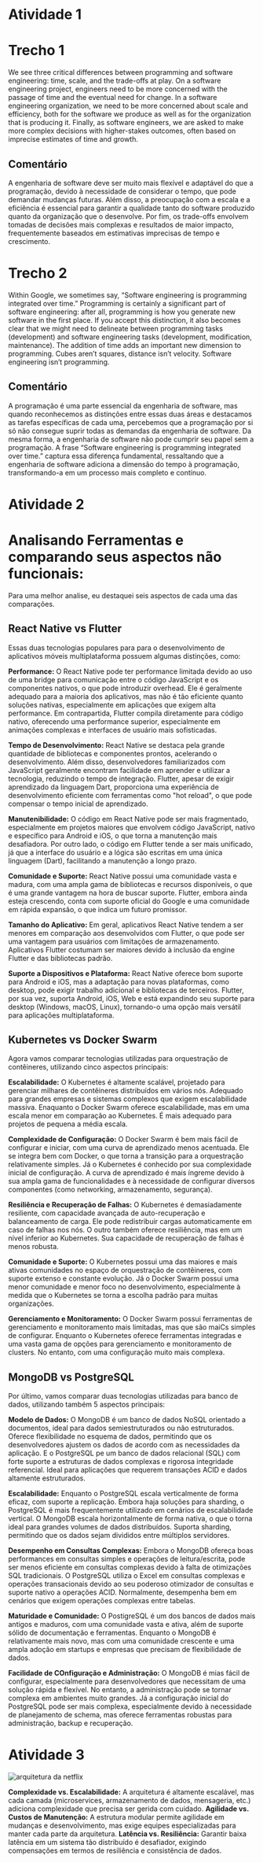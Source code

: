 # Atividade 1
# Trecho 1
We see three critical differences between programming and software engineering: time, scale, and the trade-offs at play. On a software engineering project, engineers need to be more concerned with the passage of time and the eventual need for change. In a software engineering organization, we need to be more concerned about scale and efficiency, both for the software we produce as well as for the organization that is producing it. Finally, as software engineers, we are asked to make more complex decisions with higher-stakes outcomes, often based on imprecise estimates of time and growth.

## Comentário
A engenharia de software deve ser muito mais flexível e adaptável do que a programação, devido à necessidade de considerar o tempo, que pode demandar mudanças futuras. Além disso, a preocupação com a escala e a eficiência é essencial para garantir a qualidade tanto do software produzido quanto da organização que o desenvolve. Por fim, os trade-offs envolvem tomadas de decisões mais complexas e resultados de maior impacto, frequentemente baseados em estimativas imprecisas de tempo e crescimento.

# Trecho 2
Within Google, we sometimes say, “Software engineering is programming integrated over time.” Programming is certainly a significant part of software engineering: after all, programming is how you generate new software in the first place. If you accept this distinction, it also becomes clear that we might need to delineate between programming tasks (development) and software engineering tasks (development, modification, maintenance). The addition of time adds an important new dimension to programming. Cubes aren’t squares, distance isn’t velocity. Software engineering isn’t programming.

## Comentário
A programação é uma parte essencial da engenharia de software, mas quando reconhecemos as distinções entre essas duas áreas e destacamos as tarefas específicas de cada uma, percebemos que a programação por si só não consegue suprir todas as demandas da engenharia de software. Da mesma forma, a engenharia de software não pode cumprir seu papel sem a programação. A frase “Software engineering is programming integrated over time.” captura essa diferença fundamental, ressaltando que a engenharia de software adiciona a dimensão do tempo à programação, transformando-a em um processo mais completo e contínuo.

# Atividade 2
# Analisando Ferramentas e comparando seus aspectos não funcionais:
Para uma melhor analise, eu destaquei seis aspectos de cada uma das comparações.

## React Native vs Flutter
Essas duas tecnologias populares para para o desenvolvimento de aplicativos móveis multiplataforma possuem algumas distinções, como:

**Performance:** O React Native pode ter performance limitada devido ao uso de uma bridge para comunicação entre o código JavaScript e os componentes nativos, o que pode introduzir overhead. Ele é geralmente adequado para a maioria dos aplicativos, mas não é tão eficiente quanto soluções nativas, especialmente em aplicações que exigem alta performance. Em contrapartida, Flutter compila diretamente para código nativo, oferecendo uma performance superior, especialmente em animações complexas e interfaces de usuário mais sofisticadas.

**Tempo de Desenvolvimento:** React Native se destaca pela grande quantidade de bibliotecas e componentes prontos, acelerando o desenvolvimento. Além disso, desenvolvedores familiarizados com JavaScript geralmente encontram facilidade em aprender e utilizar a tecnologia, reduzindo o tempo de integração. Flutter, apesar de exigir aprendizado da linguagem Dart, proporciona uma experiência de desenvolvimento eficiente com ferramentas como "hot reload", o que pode compensar o tempo inicial de aprendizado.

**Manutenibilidade:** O código em React Native pode ser mais fragmentado, especialmente em projetos maiores que envolvem código JavaScript, nativo e específico para Android e iOS, o que torna a manutenção mais desafiadora. Por outro lado, o código em Flutter tende a ser mais unificado, já que a interface do usuário e a lógica são escritas em uma única linguagem (Dart), facilitando a manutenção a longo prazo.

**Comunidade e Suporte:** React Native possui uma comunidade vasta e madura, com uma ampla gama de bibliotecas e recursos disponíveis, o que é uma grande vantagem na hora de buscar suporte. Flutter, embora ainda esteja crescendo, conta com suporte oficial do Google e uma comunidade em rápida expansão, o que indica um futuro promissor.

**Tamanho do Aplicativo:** Em geral, aplicativos React Native tendem a ser menores em comparação aos desenvolvidos com Flutter, o que pode ser uma vantagem para usuários com limitações de armazenamento. Aplicativos Flutter costumam ser maiores devido à inclusão da engine Flutter e das bibliotecas padrão.

**Suporte a Dispositivos e Plataforma:** React Native oferece bom suporte para Android e iOS, mas a adaptação para novas plataformas, como desktop, pode exigir trabalho adicional e bibliotecas de terceiros. Flutter, por sua vez, suporta Android, iOS, Web e está expandindo seu suporte para desktop (Windows, macOS, Linux), tornando-o uma opção mais versátil para aplicações multiplataforma.

## Kubernetes vs Docker Swarm
Agora vamos comparar tecnologias utilizadas para orquestração de contêineres, utilizando cinco aspectos principais:

**Escalabilidade:** O Kubernetes é altamente scalável, projetado para gerenciar milhares de contêineres distribuídos em vários nós. Adequado para grandes empresas e sistemas complexos que exigem escalabilidade massiva. Enaquanto o Docker Swarm oferece escalabilidade, mas em uma escala menor em comparação ao Kubernetes. É mais adequado para projetos de pequena a média escala.

**Complexidade de Configuração:** O Docker Swarm é bem mais fácil de configurar e iniciar, com uma curva de aprendizado menos acentuada. Ele se integra bem com Docker, o que torna a transição para a orquestração relativamente simples. Já o Kubernetes é conhecido por sua complexidade inicial de configuração. A curva de aprendizado é mais íngreme devido à sua ampla gama de funcionalidades e à necessidade de configurar diversos componentes (como networking, armazenamento, segurança).

**Resiliência e Recuperação de Falhas:** O Kubernetes é demasiadamente resiliente, com capacidade avançada de auto-recuperação e balanceamento de carga. Ele pode redistribuir cargas automaticamente em caso de falhas nos nós. O outro também oferece resiliência, mas em um nível inferior ao Kubernetes. Sua capacidade de recuperação de falhas é menos robusta.

**Comunidade e Suporte:** O Kubernetes possui uma das maiores e mais ativas comunidades no espaço de orquestração de contêineres, com suporte extenso e constante evolução. Já o Docker Swarm possui uma menor comunidade e menor foco no desenvolvimento, especialmente à medida que o Kubernetes se torna a escolha padrão para muitas organizações.

**Gerenciamento e Monitoramento:** O Docker Swarm possui ferramentas de gerenciamento e monitoramento mais limitadas, mas que são maiCs simples de configurar. Enquanto o Kubernetes oferece ferramentas integradas e uma vasta gama de opções para gerenciamento e monitoramento de clusters. No entanto, com uma configuração muito mais complexa.

## MongoDB vs PostgreSQL
Por último, vamos comparar duas tecnologias utilizadas para banco de dados, utilizando também 5 aspectos principais:

**Modelo de Dados:** O MongoDB é um banco de dados NoSQL orientado a documentos, ideal para dados semiestruturados ou não estruturados. Oferece flexibilidade no esquema de dados, permitindo que os desenvolvedores ajustem os dados de acordo com as necessidades da aplicação. E o PostgreSQL pe um banco de dados relacional (SQL) com forte suporte a estruturas de dados complexas e rigorosa integridade referencial. Ideal para aplicações que requerem transações ACID e dados altamente estruturados.

**Escalabilidade:** Enquanto o PostgreSQL escala verticalmente de forma eficaz, com suporte a replicação. Embora haja soluções para sharding, o PostgreSQL é mais frequentemente utilizado em cenários de escalabilidade vertical. O MongoDB escala horizontalmente de forma nativa, o que o torna ideal para grandes volumes de dados distribuídos. Suporta sharding, permitindo que os dados sejam divididos entre múltiplos servidores.

**Desempenho em Consultas Complexas:** Embora o MongoDB ofereça boas performances em consultas simples e operações de leitura/escrita, pode ser menos eficiente em consultas complexas devido à falta de otimizações SQL tradicionais. O PostgreSQL utiliza o Excel em consultas complexas e operações transacionais devido ao seu poderoso otimizador de consultas e suporte nativo a operações ACID. Normalmente, desempenha bem em cenários que exigem operações complexas entre tabelas.

**Maturidade e Comunidade:** O PostigreSQL é um dos bancos de dados mais antigos e maduros, com uma comunidade vasta e ativa, além de suporte sólido de documentação e ferramentas. Enquanto o MongoDB é relativamente mais novo, mas com uma comunidade crescente e uma ampla adoção em startups e empresas que precisam de flexibilidade de dados.

**Facilidade de COnfiguração e Administração:** O MongoDB é mias fácil de configurar, especialmente para desenvolvedores que necessitam de uma solução rápida e flexível. No entanto, a administração pode se tornar complexa em ambientes muito grandes. Já a configuração inicial do PostgreSQL pode ser mais complexa, especialmente devido à necessidade de planejamento de schema, mas oferece ferramentas robustas para administração, backup e recuperação.

# Atividade 3
![arquitetura da netflix](/Engenharia_de_Software/netflix-architecture.jpeg)

**Complexidade vs. Escalabilidade:** A arquitetura é altamente escalável, mas cada camada (microservices, armazenamento de dados, mensageria, etc.) adiciona complexidade que precisa ser gerida com cuidado.
**Agilidade vs. Custos de Manutenção:** A estrutura modular permite agilidade em mudanças e desenvolvimento, mas exige equipes especializadas para manter cada parte da arquitetura.
**Latência vs. Resiliência:** Garantir baixa latência em um sistema tão distribuído é desafiador, exigindo compensações em termos de resiliência e consistência de dados.
